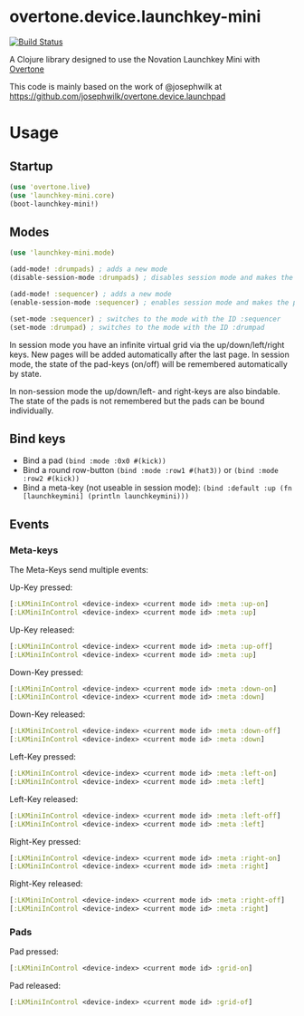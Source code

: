 # overtone.device.launchkey-mini

[![Build Status](https://travis-ci.org/magicmonty/overtone.device.launchkey-mini.svg?branch=master)](https://travis-ci.org/magicmonty/overtone.device.launchkey-mini)

A Clojure library designed to use the Novation Launchkey Mini with [Overtone](http://overtone.github.io)

This code is mainly based on the work of @josephwilk at https://github.com/josephwilk/overtone.device.launchpad


# Usage

## Startup

```clojure
(use 'overtone.live)
(use 'launchkey-mini.core)
(boot-launchkey-mini!)
```

## Modes
```clojure
(use 'launchkey-mini.mode)

(add-mode! :drumpads) ; adds a new mode
(disable-session-mode :drumpads) ; disables session mode and makes the pads bindable

(add-mode! :sequencer) ; adds a new mode
(enable-session-mode :sequencer) ; enables session mode and makes the pads pageable

(set-mode :sequencer) ; switches to the mode with the ID :sequencer
(set-mode :drumpad) ; switches to the mode with the ID :drumpad
```

In session mode you have an infinite virtual grid via the up/down/left/right keys.
New pages will be added automatically after the last page. In session mode,
the state of the pad-keys (on/off) will be remembered automatically by state.

In non-session mode the up/down/left- and right-keys are also bindable.
The state of the pads is not remembered but the pads can be bound individually.

## Bind keys

* Bind a pad `(bind :mode :0x0 #(kick))`
* Bind a round row-button `(bind :mode :row1 #(hat3))` or `(bind :mode :row2 #(kick))`
* Bind a meta-key (not useable in session mode): `(bind :default :up (fn [launchkeymini] (println launchkeymini)))`

## Events

### Meta-keys

The Meta-Keys send multiple events:

Up-Key pressed:
```clojure
[:LKMiniInControl <device-index> <current mode id> :meta :up-on]
[:LKMiniInControl <device-index> <current mode id> :meta :up]
```

Up-Key released:
```clojure
[:LKMiniInControl <device-index> <current mode id> :meta :up-off]
[:LKMiniInControl <device-index> <current mode id> :meta :up]
```

Down-Key pressed:
```clojure
[:LKMiniInControl <device-index> <current mode id> :meta :down-on]
[:LKMiniInControl <device-index> <current mode id> :meta :down]
```

Down-Key released:
```clojure
[:LKMiniInControl <device-index> <current mode id> :meta :down-off]
[:LKMiniInControl <device-index> <current mode id> :meta :down]
```

Left-Key pressed:
```clojure
[:LKMiniInControl <device-index> <current mode id> :meta :left-on]
[:LKMiniInControl <device-index> <current mode id> :meta :left]
```

Left-Key released:
```clojure
[:LKMiniInControl <device-index> <current mode id> :meta :left-off]
[:LKMiniInControl <device-index> <current mode id> :meta :left]
```

Right-Key pressed:
```clojure
[:LKMiniInControl <device-index> <current mode id> :meta :right-on]
[:LKMiniInControl <device-index> <current mode id> :meta :right]
```

Right-Key released:
```clojure
[:LKMiniInControl <device-index> <current mode id> :meta :right-off]
[:LKMiniInControl <device-index> <current mode id> :meta :right]
```

### Pads

Pad pressed:
```clojure
[:LKMiniInControl <device-index> <current mode id> :grid-on]
```

Pad released:
```clojure
[:LKMiniInControl <device-index> <current mode id> :grid-of]
```
